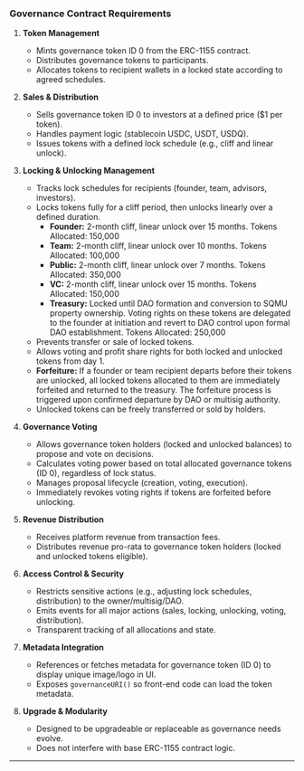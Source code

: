 ### **Governance Contract Requirements**

1. **Token Management**

   - Mints governance token ID 0 from the ERC-1155 contract.
   - Distributes governance tokens to participants.
   - Allocates tokens to recipient wallets in a locked state according to agreed schedules.

2. **Sales & Distribution**

   - Sells governance token ID 0 to investors at a defined price (\$1 per token).
   - Handles payment logic (stablecoin USDC, USDT, USDQ).
   - Issues tokens with a defined lock schedule (e.g., cliff and linear unlock).

3. **Locking & Unlocking Management**

   - Tracks lock schedules for recipients (founder, team, advisors, investors).
   - Locks tokens fully for a cliff period, then unlocks linearly over a defined duration.
     - **Founder:** 2-month cliff, linear unlock over 15 months. Tokens Allocated: 150,000
     - **Team:** 2-month cliff, linear unlock over 10 months. Tokens Allocated: 100,000
     - **Public:** 2-month cliff, linear unlock over 7 months. Tokens Allocated: 350,000
     - **VC:** 2-month cliff, linear unlock over 15 months. Tokens Allocated: 150,000
     - **Treasury:** Locked until DAO formation and conversion to SQMU property ownership. Voting rights on these tokens are delegated to the founder at initiation and revert to DAO control upon formal DAO establishment. Tokens Allocated: 250,000
   - Prevents transfer or sale of locked tokens.
   - Allows voting and profit share rights for both locked and unlocked tokens from day 1.
   - **Forfeiture:** If a founder or team recipient departs before their tokens are unlocked, all locked tokens allocated to them are immediately forfeited and returned to the treasury. The forfeiture process is triggered upon confirmed departure by DAO or multisig authority.
   - Unlocked tokens can be freely transferred or sold by holders.

4. **Governance Voting**

   - Allows governance token holders (locked and unlocked balances) to propose and vote on decisions.
   - Calculates voting power based on total allocated governance tokens (ID 0), regardless of lock status.
   - Manages proposal lifecycle (creation, voting, execution).
   - Immediately revokes voting rights if tokens are forfeited before unlocking.

5. **Revenue Distribution**

   - Receives platform revenue from transaction fees.
   - Distributes revenue pro-rata to governance token holders (locked and unlocked tokens eligible).

6. **Access Control & Security**

   - Restricts sensitive actions (e.g., adjusting lock schedules, distribution) to the owner/multisig/DAO.
   - Emits events for all major actions (sales, locking, unlocking, voting, distribution).
   - Transparent tracking of all allocations and state.

7. **Metadata Integration**

   - References or fetches metadata for governance token (ID 0) to display unique image/logo in UI.
   - Exposes `governanceURI()` so front-end code can load the token metadata.

8. **Upgrade & Modularity**

   - Designed to be upgradeable or replaceable as governance needs evolve.
   - Does not interfere with base ERC-1155 contract logic.

---
